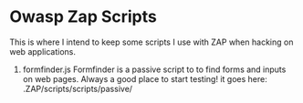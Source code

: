 # Owasp Zap Scripts 
This is where I intend to keep some scripts I use with ZAP when hacking on web applications.

1) formfinder.js
Formfinder is a passive script to to find forms and inputs on web pages. Always a good place to start testing!
it goes here: .ZAP/scripts/scripts/passive/
